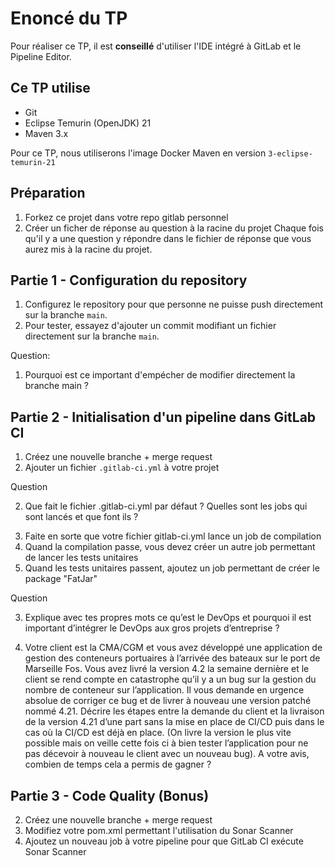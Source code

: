 # Enoncé du TP

Pour réaliser ce TP, il est **conseillé** d'utiliser l'IDE intégré à GitLab et le Pipeline Editor.

## Ce TP utilise

- Git
- Eclipse Temurin (OpenJDK) 21
- Maven 3.x

Pour ce TP, nous utiliserons l'image Docker Maven en version `3-eclipse-temurin-21`

## Préparation

1. Forkez ce projet dans votre repo gitlab personnel
2. Créer un ficher de réponse au question à la racine du projet
Chaque fois qu'il y a une question y répondre dans le fichier de réponse que vous aurez mis à la racine du projet.

## Partie 1 - Configuration du repository

1. Configurez le repository pour que personne ne puisse push directement sur la branche `main`.
2. Pour tester, essayez d'ajouter un commit modifiant un fichier directement sur la branche `main`.

Question: 

1) Pourquoi est ce important d'empécher de modifier directement la branche main ? 

## Partie 2 - Initialisation d'un pipeline dans GitLab CI

1. Créez une nouvelle branche + merge request
2. Ajouter un fichier `.gitlab-ci.yml` à votre projet

Question 

2) Que fait le fichier .gitlab-ci.yml par défaut ?  Quelles sont les jobs qui sont lancés et que font ils ?

3. Faite en sorte que votre fichier gitlab-ci.yml lance un job de compilation
4. Quand la compilation passe, vous devez créer un autre job permettant de lancer les tests unitaires
5. Quand les tests unitaires passent, ajoutez un job permettant de créer le package "FatJar"

Question

3) Explique avec tes propres mots ce qu’est le DevOps et pourquoi il est important d’intégrer le DevOps aux gros projets d’entreprise ?

4) Votre client est la CMA/CGM et vous avez développé une application de gestion des conteneurs portuaires à l’arrivée des bateaux sur le port de Marseille Fos.
Vous avez livré la version 4.2 la semaine dernière et le client se rend compte en catastrophe qu’il y a un bug sur la gestion du nombre de conteneur sur l’application. Il vous demande en urgence absolue de corriger ce bug et de livrer à nouveau une version patché nommé 4.21.
Décrire les étapes entre la demande du client et la livraison de la version 4.21 d’une part sans la mise en place de CI/CD puis dans le cas où la CI/CD est déjà en place. (On livre la version le plus vite possible mais on veille cette fois ci à bien tester l’application pour ne pas décevoir à nouveau le client avec un nouveau bug). A votre avis, combien de temps cela a permis de gagner ?

## Partie 3 - Code Quality (Bonus)

2. Créez une nouvelle branche + merge request
3. Modifiez votre pom.xml permettant l'utilisation du Sonar Scanner
4. Ajoutez un nouveau job à votre pipeline pour que GitLab CI exécute Sonar Scanner
 
